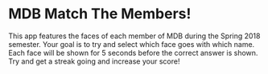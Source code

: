 # MDB Match The Members!

This app features the faces of each member of MDB during the Spring 2018 semester. Your goal is to try and select which face goes with which name. Each face will be shown for 5 seconds before the correct answer is shown. Try and get a streak going and increase your score!

